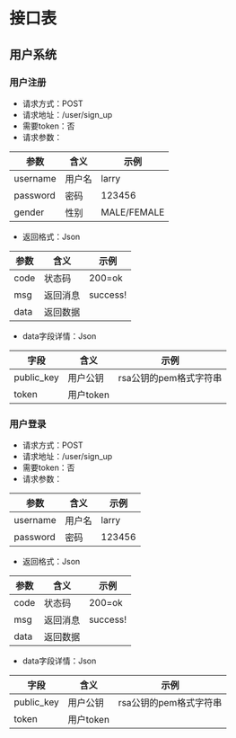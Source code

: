# 接口表

## 用户系统

### 用户注册

- 请求方式：POST
- 请求地址：/user/sign_up
- 需要token：否
- 请求参数：

|  参数   | 含义  | 示例 |
|  ----  | ----  | ----|
|  username | 用户名 | larry|
| password  | 密码 | 123456|
|gender| 性别|MALE/FEMALE|

- 返回格式：Json

| 参数|含义|示例|
|----|----|----| 
|  code | 状态码 | 200=ok|
| msg| 返回消息|success!|
|data|返回数据||

- data字段详情：Json

| 字段|含义|示例|
|----|----|----| 
|  public_key | 用户公钥 | rsa公钥的pem格式字符串|
| token| 用户token||


### 用户登录

- 请求方式：POST
- 请求地址：/user/sign_up
- 需要token：否
- 请求参数：

|  参数   | 含义  | 示例 |
|  ----  | ----  | ----|
|  username | 用户名 | larry|
| password  | 密码 | 123456|


- 返回格式：Json

| 参数|含义|示例|
|----|----|----| 
|  code | 状态码 | 200=ok|
| msg| 返回消息|success!|
|data|返回数据||

- data字段详情：Json

| 字段|含义|示例|
|----|----|----| 
|  public_key | 用户公钥 | rsa公钥的pem格式字符串|
| token| 用户token||

